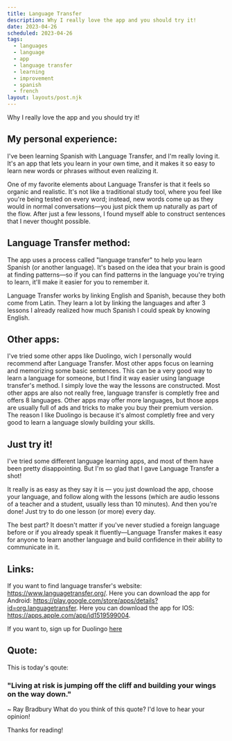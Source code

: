 ```yaml
---
title: Language Transfer
description: Why I really love the app and you should try it!
date: 2023-04-26
scheduled: 2023-04-26
tags:
  - languages
  - language
  - app
  - language transfer
  - learning
  - improvement
  - spanish
  - french 
layout: layouts/post.njk
---
```

Why I really love the app and you should try it!

## My personal experience:

I've been learning Spanish with Language Transfer, and I'm really loving it. It's an app that lets you learn in your own time, and it makes it so easy to learn new words or phrases without even realizing it.

One of my favorite elements about Language Transfer is that it feels so organic and realistic. It's not like a traditional study tool, where you feel like you're being tested on every word; instead, new words come up as they would in normal conversations—you just pick them up naturally as part of the flow. After just a few lessons, I found myself able to construct sentences that I never thought possible.

## Language Transfer method:

The app uses a process called "language transfer" to help you learn Spanish (or another language). It's based on the idea that your brain is good at finding patterns—so if you can find patterns in the language you're trying to learn, it'll make it easier for you to remember it.

Language Transfer works by linking English and Spanish, because they both come from Latin. They learn a lot by linking the languages and after 3 lessons I already realized how much Spanish I could speak by knowing English.

## Other apps:

I've tried some other apps like Duolingo, wich I personally would recommend after Language Transfer. Most other apps focus on learning and memorizing some basic sentences. This can be a very good way to learn a language for someone, but I find it way easier using language transfer's method. I simply love the way the lessons are constructed. Most other apps are also not really free, language transfer is completly free and offers 8 languages. Other apps may offer more languages, but those apps are usually full of ads and tricks to make you buy their premium version. The reason I like Duolingo is because it's almost completly free and very good to learn a language slowly building your skills.

## Just try it!

I've tried some different language learning apps, and most of them have been pretty disappointing. But I'm so glad that I gave Language Transfer a shot!

It really is as easy as they say it is — you just download the app, choose your language, and follow along with the lessons (which are audio lessons of a teacher and a student, usually less than 10 minutes). And then you're done! Just try to do one lesson (or more) every day.

The best part? It doesn't matter if you've never studied a foreign language before or if you already speak it fluently—Language Transfer makes it easy for anyone to learn another language and build confidence in their ability to communicate in it.

## Links:

If you want to find language transfer's website: https://www.languagetransfer.org/. Here you can download the app for Android: https://play.google.com/store/apps/details?id=org.languagetransfer. Here you can download the app for IOS: https://apps.apple.com/app/id1519599004.

If you want to, sign up for Duolingo <a href="https://www.duolingo.com/register" target="_blank">here</a>

## Quote:
This is today's qoute:

### "Living at risk is jumping off the cliff and building your wings on the way down." 
~ Ray Bradbury
What do you think of this quote? I'd love to hear your opinion!

Thanks for reading!
